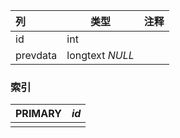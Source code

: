 | 列       | 类型            | 注释 |
| :------- | --------------- | ---- |
| id       | int             |      |
| prevdata | longtext *NULL* |      |

### 索引

| PRIMARY | *id* |
| :------ | ---- |
|         |      |